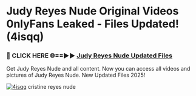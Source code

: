 # Judy Reyes Nude Original Videos 0nlyFans Leaked - Files Updated! (4isqq)

<h3>🔴 CLICK HERE 🌐==►► <a href="https://tinyurl.com/5h6xmrr3" rel="nofollow">Judy Reyes Nude Updated Files</a></h3>

Get Judy Reyes Nude and all content. Now you can access all videos and pictures of Judy Reyes Nude. New Updated Files 2025!

[![4isqq](https://i.imgur.com/KVD873Z.gif)](https://tinyurl.com/5h6xmrr3)
cristine reyes nude